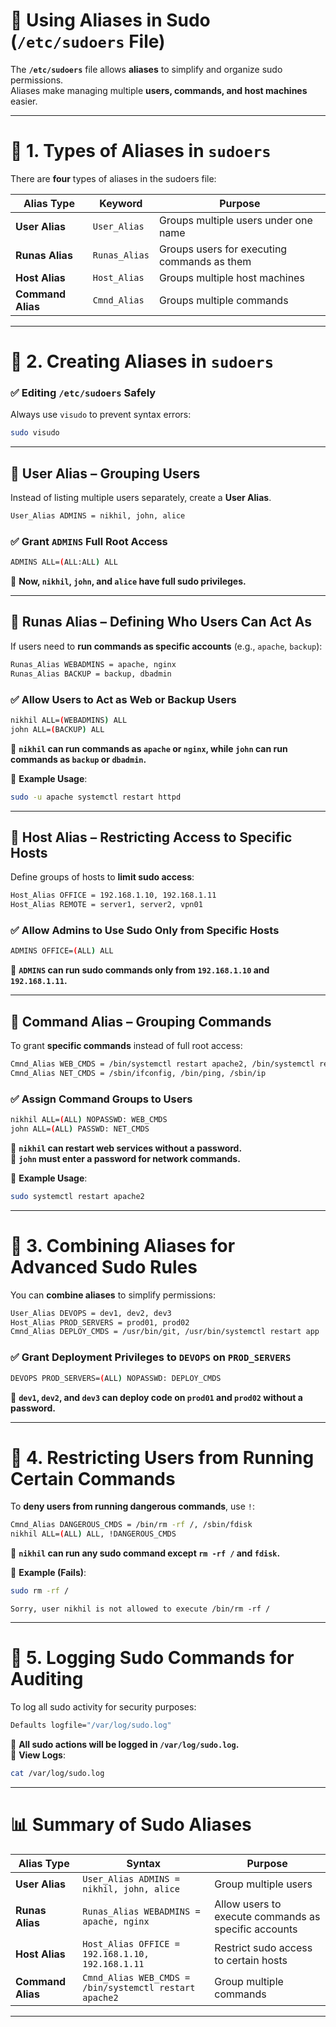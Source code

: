 # 🔐 **Using Aliases in Sudo (`/etc/sudoers` File)**  

The **`/etc/sudoers`** file allows **aliases** to simplify and organize sudo permissions.  
Aliases make managing multiple **users, commands, and host machines** easier.

---

# 📌 **1. Types of Aliases in `sudoers`**
There are **four** types of aliases in the sudoers file:

| **Alias Type** | **Keyword** | **Purpose** |
|--------------|-----------|------------|
| **User Alias** | `User_Alias` | Groups multiple users under one name |
| **Runas Alias** | `Runas_Alias` | Groups users for executing commands as them |
| **Host Alias** | `Host_Alias` | Groups multiple host machines |
| **Command Alias** | `Cmnd_Alias` | Groups multiple commands |

---

# 📌 **2. Creating Aliases in `sudoers`**
### ✅ **Editing `/etc/sudoers` Safely**
Always use `visudo` to prevent syntax errors:
```bash
sudo visudo
```

---

## 🔹 **User Alias – Grouping Users**
Instead of listing multiple users separately, create a **User Alias**.

```bash
User_Alias ADMINS = nikhil, john, alice
```
### ✅ **Grant `ADMINS` Full Root Access**
```bash
ADMINS ALL=(ALL:ALL) ALL
```
📌 **Now, `nikhil`, `john`, and `alice` have full sudo privileges.**

---

## 🔹 **Runas Alias – Defining Who Users Can Act As**
If users need to **run commands as specific accounts** (e.g., `apache`, `backup`):

```bash
Runas_Alias WEBADMINS = apache, nginx
Runas_Alias BACKUP = backup, dbadmin
```

### ✅ **Allow Users to Act as Web or Backup Users**
```bash
nikhil ALL=(WEBADMINS) ALL
john ALL=(BACKUP) ALL
```
📌 **`nikhil` can run commands as `apache` or `nginx`, while `john` can run commands as `backup` or `dbadmin`.**  

🔹 **Example Usage**:
```bash
sudo -u apache systemctl restart httpd
```

---

## 🔹 **Host Alias – Restricting Access to Specific Hosts**
Define groups of hosts to **limit sudo access**:

```bash
Host_Alias OFFICE = 192.168.1.10, 192.168.1.11
Host_Alias REMOTE = server1, server2, vpn01
```

### ✅ **Allow Admins to Use Sudo Only from Specific Hosts**
```bash
ADMINS OFFICE=(ALL) ALL
```
📌 **`ADMINS` can run sudo commands only from `192.168.1.10` and `192.168.1.11`.**

---

## 🔹 **Command Alias – Grouping Commands**
To grant **specific commands** instead of full root access:

```bash
Cmnd_Alias WEB_CMDS = /bin/systemctl restart apache2, /bin/systemctl reload nginx
Cmnd_Alias NET_CMDS = /sbin/ifconfig, /bin/ping, /sbin/ip
```

### ✅ **Assign Command Groups to Users**
```bash
nikhil ALL=(ALL) NOPASSWD: WEB_CMDS
john ALL=(ALL) PASSWD: NET_CMDS
```
📌 **`nikhil` can restart web services without a password.**  
📌 **`john` must enter a password for network commands.**

🔹 **Example Usage**:
```bash
sudo systemctl restart apache2
```

---

# 📌 **3. Combining Aliases for Advanced Sudo Rules**
You can **combine aliases** to simplify permissions:

```bash
User_Alias DEVOPS = dev1, dev2, dev3
Host_Alias PROD_SERVERS = prod01, prod02
Cmnd_Alias DEPLOY_CMDS = /usr/bin/git, /usr/bin/systemctl restart app
```

### ✅ **Grant Deployment Privileges to `DEVOPS` on `PROD_SERVERS`**
```bash
DEVOPS PROD_SERVERS=(ALL) NOPASSWD: DEPLOY_CMDS
```
📌 **`dev1`, `dev2`, and `dev3` can deploy code on `prod01` and `prod02` without a password.**

---

# 📌 **4. Restricting Users from Running Certain Commands**
To **deny users from running dangerous commands**, use `!`:

```bash
Cmnd_Alias DANGEROUS_CMDS = /bin/rm -rf /, /sbin/fdisk
nikhil ALL=(ALL) ALL, !DANGEROUS_CMDS
```
📌 **`nikhil` can run any sudo command except `rm -rf /` and `fdisk`.**

🔹 **Example (Fails)**:
```bash
sudo rm -rf /
```
```
Sorry, user nikhil is not allowed to execute /bin/rm -rf /
```

---

# 📌 **5. Logging Sudo Commands for Auditing**
To log all sudo activity for security purposes:

```bash
Defaults logfile="/var/log/sudo.log"
```
📌 **All sudo actions will be logged in `/var/log/sudo.log`.**  
🔹 **View Logs**:
```bash
cat /var/log/sudo.log
```

---

# 📊 **Summary of Sudo Aliases**
| **Alias Type** | **Syntax** | **Purpose** |
|--------------|------------|------------|
| **User Alias** | `User_Alias ADMINS = nikhil, john, alice` | Group multiple users |
| **Runas Alias** | `Runas_Alias WEBADMINS = apache, nginx` | Allow users to execute commands as specific accounts |
| **Host Alias** | `Host_Alias OFFICE = 192.168.1.10, 192.168.1.11` | Restrict sudo access to certain hosts |
| **Command Alias** | `Cmnd_Alias WEB_CMDS = /bin/systemctl restart apache2` | Group multiple commands |

---
